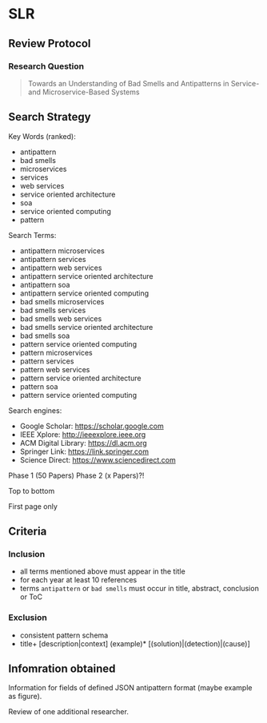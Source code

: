 # SLR

## Review Protocol
### Research Question
> Towards an Understanding of Bad Smells and Antipatterns in Service- and Microservice-Based Systems

## Search Strategy

Key Words (ranked):
* antipattern 
* bad smells 
* microservices 
* services 
* web services 
* service oriented architecture 
* soa 
* service oriented computing
* pattern

Search Terms:
* antipattern microservices
* antipattern services
* antipattern web services
* antipattern service oriented architecture
* antipattern soa
* antipattern service oriented computing
* bad smells microservices
* bad smells services
* bad smells web services
* bad smells service oriented architecture
* bad smells soa
* pattern service oriented computing
* pattern microservices
* pattern services
* pattern web services
* pattern service oriented architecture
* pattern soa
* pattern service oriented computing

Search engines:
* Google Scholar: https://scholar.google.com
* IEEE Xplore: http://ieeexplore.ieee.org
* ACM Digital Library: https://dl.acm.org
* Springer Link: https://link.springer.com
* Science Direct: https://www.sciencedirect.com

Phase 1 (50 Papers) Phase 2 (x Papers)?!

Top to bottom

First page only

## Criteria
### Inclusion

* all terms mentioned above must appear in the title
* for each year at least 10 references
* terms `antipattern` or `bad smells` must occur in title, abstract, conclusion or ToC

### Exclusion

* consistent pattern schema
* title+ [description|context] (example)*  [(solution)|(detection)|(cause)]

## Infomration obtained
Information for fields of defined JSON antipattern format (maybe example as figure).

Review of one additional researcher.